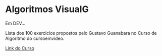 # Algoritmos VisualG

Em DEV...

Lista dos 100 exercicios propostos pelo Gustavo Guanabara no Curso de Algoritmo do cursoemvideo.

[Link do Curso](https://www.cursoemvideo.com/course/curso-de-algoritmo/)
